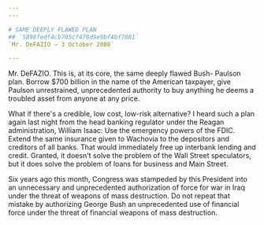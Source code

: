 ```yaml
---
---

# SAME DEEPLY FLAWED PLAN
## `5898fedf4cb705cf470d9e9bf4bf7861`
`Mr. DeFAZIO — 3 October 2008`

---
```



Mr. DeFAZIO. This is, at its core, the same deeply flawed Bush-
Paulson plan. Borrow $700 billion in the name of the American taxpayer, 
give Paulson unrestrained, unprecedented authority to buy anything he 
deems a troubled asset from anyone at any price.

What if there's a credible, low cost, low-risk alternative? I heard 
such a plan again last night from the head banking regulator under the 
Reagan administration, William Isaac: Use the emergency powers of the 
FDIC. Extend the same insurance given to Wachovia to the depositors and 
creditors of all banks. That would immediately free up interbank 
lending and credit. Granted, it doesn't solve the problem of the Wall 
Street speculators, but it does solve the problem of loans for business 
and Main Street.

Six years ago this month, Congress was stampeded by this President 
into an unnecessary and unprecedented authorization of force for war in 
Iraq under the threat of weapons of mass destruction. Do not repeat 
that mistake by authorizing George Bush an unprecedented use of 
financial force under the threat of financial weapons of mass 
destruction.
